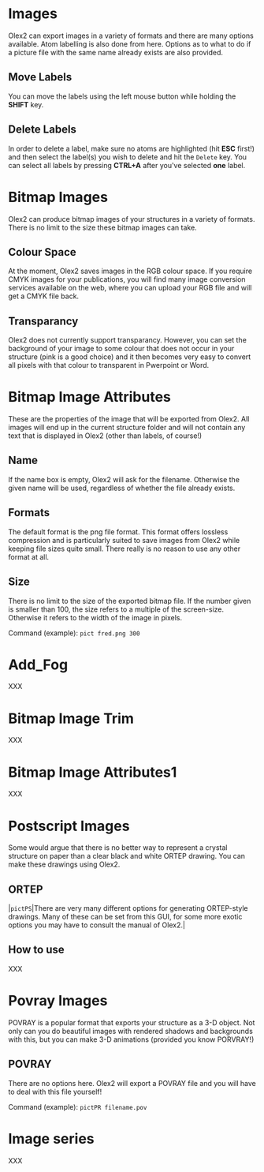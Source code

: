 # Images 
Olex2 can export images in a variety of formats and there are many options available. Atom labelling is also done from here. Options as to what to do if a picture file with the same name already exists are also provided. 

## Move Labels 
You can move the labels using the left mouse button while holding the **SHIFT** key. 

## Delete Labels 
In order to delete a label, make sure no atoms are highlighted (hit **ESC** first!) and then select the label(s) you wish to delete and hit the `Delete` key. You can select all labels by pressing **CTRL+A** after you've selected **one** label. 

# Bitmap Images 
Olex2 can produce bitmap images of your structures in a variety of formats. There is no limit to the size these bitmap images can take. 

## Colour Space  
At the moment, Olex2 saves images in the RGB colour space. If you require CMYK images for your publications, you will find many image conversion services available on the web, where you can upload your RGB file and will get a CMYK file back. 

## Transparancy  
Olex2 does not currently support transparancy. However, you can set the background of your image to some colour that does not occur in your structure (pink is a good choice) and it then becomes very easy to convert all pixels with that colour to transparent in Pwerpoint or Word. 

# Bitmap Image Attributes 
These are the properties of the image that will be exported from Olex2. All images will end up in the current structure folder and will not contain any text that is displayed in Olex2 (other than labels, of course!) 

## Name  
If the name box is empty, Olex2 will ask for the filename. Otherwise the given name will be used, regardless of whether the file already exists. 

## Formats  
The default format is the png file format. This format offers lossless compression and is particularly suited to save images from Olex2 while keeping file sizes quite small. There really is no reason to use any other format at all. 

## Size  
There is no limit to the size of the exported bitmap file. If the number given is smaller than 100, the size refers to a multiple of the screen-size. Otherwise it refers to the width of the image in pixels. 

Command (example): `pict fred.png 300`

# Add_Fog
XXX

# Bitmap Image Trim
XXX

# Bitmap Image Attributes1
XXX 

# Postscript Images
Some would argue that there is no better way to represent a crystal structure on paper than a clear black and white ORTEP drawing. You can make these drawings using Olex2. 

## ORTEP

|`pictPS`|There are very many different options for generating ORTEP-style drawings. Many of these can be set from this GUI, for some more exotic options you may have to consult the manual of Olex2.|


## How to use
XXX

# Povray Images
POVRAY is a popular format that exports your structure as a 3-D object. Not only can you do beautiful images with rendered shadows and backgrounds with this, but you can make 3-D animations (provided you know PORVRAY!) 

## POVRAY 
There are no options here. Olex2 will export a POVRAY file and you will have to deal with this file yourself! 

Command (example): `pictPR filename.pov` 

# Image series
XXX
